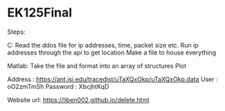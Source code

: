 # EK125Final
Steps:

C: 
Read the ddos file for ip addresses, time, packet size etc.
Run ip addresses through the api to get location
Make a file to house everything

Matlab: 
Take the file and format into an array of structures
Plot

Address  : <https://ant.isi.edu/tracedist/uTaXQxOkp/uTaXQxOkp.data>
User     : oO2zmTmSh
Password : XbcjhtKqD

Website url: https://liben002.github.io/delete.html
